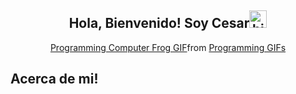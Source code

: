 <section>
  <h1 align="center">Hola, Bienvenido! Soy Cesar<img src="https://user-images.githubusercontent.com/1303154/88677602-1635ba80-d120-11ea-84d8-d263ba5fc3c0.gif" width="28px" alt="hi"></h1>

  <div align="center" class="tenor-gif-embed" data-postid="25385487" data-share-method="host" data-aspect-ratio="1.12281" data-width="100%"><a href="https://tenor.com/view/programming-computer-frog-nerd-    frog-smart-fog-csharp-gif-25385487">Programming Computer Frog GIF</a>from <a href="https://tenor.com/search/programming-gifs">Programming GIFs</a></div> <script type="text/javascript"     async src="https://tenor.com/embed.js"></script>

**Acerca de mi!**
- 
  
</section>
